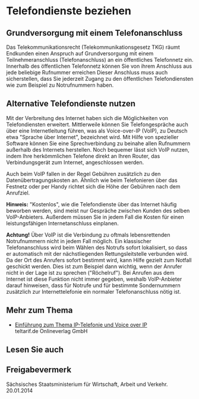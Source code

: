 # Telefondienste beziehen

Grundversorgung mit einem Telefonanschluss
------------------------------------------

Das Telekommunikationsrecht (Telekommunikationsgesetz TKG) räumt Endkunden einen Anspruch auf Grundversorgung mit einem Teilnehmeranschluss (Telefonanschluss) an ein öffentliches Telefonnetz ein. Innerhalb des öffentlichen Telefonnetz können Sie von ihrem Anschluss aus jede beliebige Rufnummer erreichen Dieser Anschluss muss auch sicherstellen, dass Sie jederzeit Zugang zu den öffentlichen Telefondiensten wie zum Beispiel zu Notrufnummern haben.

Alternative Telefondienste nutzen
---------------------------------

Mit der Verbreitung des Internet haben sich die Möglichkeiten von Telefondiensten erweitert. Mittlerweile können Sie Telefongespräche auch über eine Internetleitung führen, was als Voice-over-IP (VoIP), zu Deutsch etwa "Sprache über Internet", bezeichnet wird. Mit Hilfe von spezieller Software können Sie eine Sprechverbindung zu beinahe allen Rufnummern außerhalb des Internets herstellen. Noch bequemer lässt sich VoIP nutzen, indem Ihre herkömmlichen Telefone direkt an Ihren Router, das Verbindungsgerät zum Internet, angeschlossen werden.

Auch beim VoIP fallen in der Regel Gebühren zusätzlich zu den Datenübertragungskosten an. Ähnlich wie beim Telefonieren über das Festnetz oder per Handy richtet sich die Höhe der Gebühren nach dem Anrufziel.

**Hinweis:** "Kostenlos", wie die Telefondienste über das Internet häufig beworben werden, sind meist nur Gespräche zwischen Kunden des selben VoIP-Anbieters. Außerdem müssen Sie in jedem Fall die Kosten für einen leistungsfähigen Internetanschluss einplanen.

**Achtung!** Über VoIP ist die Verbindung zu oftmals lebensrettenden Notrufnummern nicht in jedem Fall möglich. Ein klassischer Telefonanschluss wird beim Wählen des Notrufs sofort lokalisiert, so dass er automatisch mit der nächstliegenden Rettungsleitstelle verbunden wird. Da der Ort des Anrufers sofort bestimmt wird, kann Hilfe gezielt zum Notfall geschickt werden. Dies ist zum Beispiel dann wichtig, wenn der Anrufer nicht in der Lage ist zu sprechen ("Röchelruf"). Bei Anrufen aus dem Internet ist diese Funktion nicht immer gegeben, weshalb VoIP-Anbieter darauf hinweisen, dass für Notrufe und für bestimmte Sondernummern zusätzlich zur Internettelefonie ein normaler Telefonanschluss nötig ist.

Mehr zum Thema
--------------

* [Einführung zum Thema IP-Telefonie und Voice over IP](https://www.teltarif.de/voip/technik.html "Website mit Informationen zur Internettelefonie (teltarif.de)")  
   teltarif.de Onlineverlag GmbH

## Lesen Sie auch

## Freigabevermerk

Sächsisches Staatsministerium für Wirtschaft, Arbeit und Verkehr. 20.01.2014
